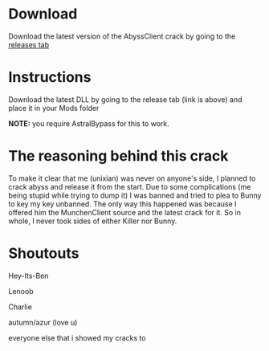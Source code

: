 # Download
Download the latest version of the AbyssClient crack by going to the [releases tab](https://github.com/notunixian/abyss-crack/releases/latest)

# Instructions
Download the latest DLL by going to the release tab (link is above) and place it in your Mods folder

**NOTE:** you require AstralBypass for this to work.

# The reasoning behind this crack
To make it clear that me (unixian) was never on anyone's side, I planned to crack abyss and release it from the start.
Due to some complications (me being stupid while trying to dump it) I was banned and tried to plea to Bunny to key my key unbanned.
The only way this happened was because I offered him the MunchenClient source and the latest crack for it.
So in whole, I never took sides of either Killer nor Bunny.

# Shoutouts
Hey-Its-Ben

Lenoob

Charlie

autumn/azur (love u)

everyone else that i showed my cracks to

